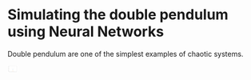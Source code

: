 # Simulating the double pendulum using Neural Networks
 
 Double pendulum are one of the simplest examples of chaotic systems.
 
<p align="center" style="width: 20px; height: 20px">
 <img src="https://github.com/aridaybordon/double-pendulum/blob/main/double_pendulum.gif" alt="animated" />
</p>
